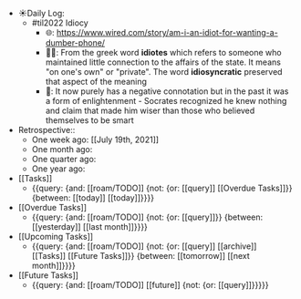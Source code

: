 - ☀️Daily Log:
    - #til2022 Idiocy
        - 🌐: https://www.wired.com/story/am-i-an-idiot-for-wanting-a-dumber-phone/
        - 💁‍♂️: From the greek word __idiotes__ which refers to someone who maintained little connection to the affairs of the state. It means "on one's own" or "private". The word __idiosyncratic__ preserved that aspect of the meaning
        - 🤔: It now purely has a negative connotation but in the past it was a form of enlightenment - Socrates recognized he knew nothing and claim that made him wiser than those who believed themselves to be smart
- Retrospective::
    - One week ago: [[July 19th, 2021]]
    - One month ago:
    - One quarter ago:
    - One year ago:
- [[Tasks]]
    - {{query: {and: [[roam/TODO]] {not: {or: [[query]] [[Overdue Tasks]]}} {between: [[today]] [[today]]}}}}
- [[Overdue Tasks]]
    - {{query: {and: [[roam/TODO]] {not: {or: [[query]]}} {between: [[yesterday]] [[last month]]}}}}
- [[Upcoming Tasks]]
    - {{query: {and: [[roam/TODO]] {not: {or: [[query]] [[archive]] [[Tasks]] [[Future Tasks]]}} {between: [[tomorrow]] [[next month]]}}}}
- [[Future Tasks]]
    - {{query: {and: [[roam/TODO]] [[future]] {not: {or: [[query]]}}}}}
